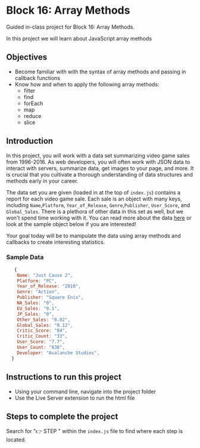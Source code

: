 # Block 16: Array Methods

Guided in-class project for Block 16: Array Methods.

In this project we will learn about JavaScript array methods

## Objectives
* Become familiar with with the syntax of array methods and passing in callback functions
* Know how and when to apply the following array methods:
    - filter 
    - find 
    - forEach
    - map 
    - reduce 
    - slice 

## Introduction
In this project, you will work with a data set summarizing video game sales from 1996-2016. As web developers, you will often work with JSON data to interact with servers, summarize data, get images to your page, and more. It is crucial that you cultivate a thorough understanding of data structures and methods early in your career.

The data set you are given (loaded in at the top of `index.js`) contains a report for each video game sale. Each sale is an object with many keys, including `Name`,`Platform`, `Year_of_Release`,  `Genre`,`Publisher`, `User_Score`, and `Global_Sales`. There is a plethora of other data in this set as well, but we won't spend time working with it. You can read more about the data [here](https://www.kaggle.com/datasets/sidtwr/videogames-sales-dataset) or look at the sample object below if you are interested!

Your goal today will be to manipulate the data using array methods and callbacks to create interesting statistics.

### Sample Data

```js
   {
    Name: "Just Cause 2",
    Platform: "PC",
    Year_of_Release: "2010",
    Genre: "Action",
    Publisher: "Square Enix",
    NA_Sales: "0",
    EU_Sales: "0.1",
    JP_Sales: "0",
    Other_Sales: "0.02",
    Global_Sales: "0.12",
    Critic_Score: "84",
    Critic_Count: "33",
    User_Score: "7.7",
    User_Count: "838",
    Developer: "Avalanche Studios",
  }
```


## Instructions to run this project

- Using your command line, navigate into the project folder
- Use the Live Server extension to run the html file 

## Steps to complete the project
Search for "👉 STEP " within the `index.js` file to find where each step is located.